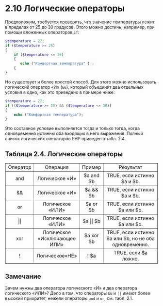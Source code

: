 # 2.10 Логические операторы  
Предположим, требуется проверить, что значение температуры лежит в 
пределах от 25 до 30 градусов. Этого можно достичь, например, при помощи вложенных операторов `if`:
```php  
$temperature = 27;
if ($temperature >= 25)
{
    if ($temperature <= 30)
    {
       echo ("Комфортная температура" ) ;
    {
}
```  
Но существует и более простой способ. Для этого можно использовать 
логический оператор «И» (`&&`), который объединит два отдельных условия в одно, как это приведено в примере ниже:
```php 
$temperature = 27;
if (($temperature >= 25) && ($temperature <= 30))
{
    echo ("Комфортная температура");
}
```
Это составное условие выполняется тогда и только тогда, когда одновременно
истинны оба входящих в него выражения. Полный список логических операторов РНР приведен в табл. 2.4.  
## Таблица 2.4. Логические операторы  
<table border="1" width="100%" cellpadding="1">
      <tr>
        <td><center>Оператор</center></td>
        <td><center>Операция</center></td>
        <td><center>Пример</center></td>
        <td><center>Результат</center></td>
      </tr>
      <tr>
        <td ><center>and</center></td>
        <td><center>Логическое «И»</center></td>
        <td><center>$а and $b</center></td>
        <td><center>TRUE, если истинно $а и $b.</center></td>
      </tr>
      <tr>
        <td ><center>&&</center></td>
        <td><center>Логическое «И»</center></td>
        <td><center>$а && $b</center></td>
        <td width="200"><center>TRUE, если истинно $а и $b.</center></td>
      </tr>
      <tr>
        <td ><center>or</center></td>
        <td><center>Логическое «ИЛИ»</center></td>
        <td><center>$а or $b</center></td>
        <td><center>TRUE, если истинно $а или $b.</center></td>
      </tr>
      <tr>
        <td ><center>||</center></td>
        <td><center>Логическое «ИЛИ»</center></td>
        <td><center>$а || $b</center></td>
        <td><center>TRUE, если истинно $а или $b.</center></td>
      </tr>
      <tr>
        <td ><center>xor</center></td>
        <td><center>Логическое  «Исключающее ИЛИ»</center></td>
        <td><center>$а xor $b</center></td>
        <td><center>TRUE, если истинно $а или $b, но не оба одновременно.</center></td>
      </tr>
      <tr>
        <td ><center>!</center></td>
        <td><center>Логическое«HЕ»</center></td>
        <td><center>! $а</center></td>
        <td><center>TRUE, если $а ложно.</center></td>
      </tr>
</table>  
  
## Замечание
 Зачем нужны два оператора логического «И» и два оператора логического «ИЛИ»? Дело в том, что операторы `&&` и `||` имеют более высокий приоритет, нежели операторы `and` и `or`, см. табл. 2.1.
 
